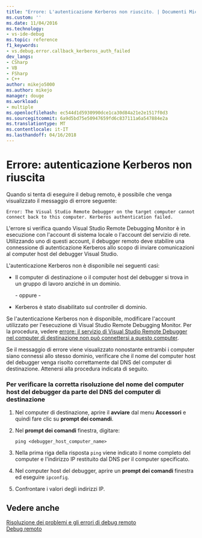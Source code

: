 ```yaml
---
title: "Errore: L'autenticazione Kerberos non riuscito. | Documenti Microsoft"
ms.custom: ''
ms.date: 11/04/2016
ms.technology:
- vs-ide-debug
ms.topic: reference
f1_keywords:
- vs.debug.error.callback_kerberos_auth_failed
dev_langs:
- CSharp
- VB
- FSharp
- C++
author: mikejo5000
ms.author: mikejo
manager: douge
ms.workload:
- multiple
ms.openlocfilehash: ec544d1d5930990dce1ca30d84a21e2e1517f0d3
ms.sourcegitcommit: 6a9d5bd75e50947659fd6c837111a6a547884e2a
ms.translationtype: MT
ms.contentlocale: it-IT
ms.lasthandoff: 04/16/2018
---
```

# <a name="error-kerberos-authentication-failed"></a>Errore: autenticazione Kerberos non riuscita
Quando si tenta di eseguire il debug remoto, è possibile che venga visualizzato il messaggio di errore seguente:  
  
```  
Error: The Visual Studio Remote Debugger on the target computer cannot connect back to this computer. Kerberos authentication failed.  
```  
  
 L'errore si verifica quando Visual Studio Remote Debugging Monitor è in esecuzione con l'account di sistema locale o l'account del servizio di rete. Utilizzando uno di questi account, il debugger remoto deve stabilire una connessione di autenticazione Kerberos allo scopo di inviare comunicazioni al computer host del debugger Visual Studio.  
  
 L'autenticazione Kerberos non è disponibile nei seguenti casi:  
  
-   Il computer di destinazione o il computer host del debugger si trova in un gruppo di lavoro anziché in un dominio.  
  
     \- oppure -  
  
-   Kerberos è stato disabilitato sul controller di dominio.  
  
 Se l'autenticazione Kerberos non è disponibile, modificare l'account utilizzato per l'esecuzione di Visual Studio Remote Debugging Monitor. Per la procedura, vedere [errore: il servizio di Visual Studio Remote Debugger nel computer di destinazione non può connettersi a questo computer](../debugger/error-the-visual-studio-remote-debugger-service-on-the-target-computer-cannot-connect-back-to-this-computer.md).  
  
 Se il messaggio di errore viene visualizzato nonostante entrambi i computer siano connessi allo stesso dominio, verificare che il nome del computer host del debugger venga risolto correttamente dal DNS del computer di destinazione. Attenersi alla procedura indicata di seguito.  
  
### <a name="to-verify-that-dns-on-the-target-computer-is-correctly-resolving-the-debugger-host-computer-name"></a>Per verificare la corretta risoluzione del nome del computer host del debugger da parte del DNS del computer di destinazione  
  
1.  Nel computer di destinazione, aprire il **avviare** dal menu **Accessori** e quindi fare clic su **prompt dei comandi**.  
  
2.  Nel **prompt dei comandi** finestra, digitare:  
  
    ```  
    ping <debugger_host_computer_name>  
    ```  
  
3.  Nella prima riga della risposta `ping` viene indicato il nome completo del computer e l'indirizzo IP restituito dal DNS per il computer specificato.  
  
4.  Nel computer host del debugger, aprire un **prompt dei comandi** finestra ed eseguire `ipconfig`.  
  
5.  Confrontare i valori degli indirizzi IP.  
  
## <a name="see-also"></a>Vedere anche  
 [Risoluzione dei problemi e gli errori di debug remoto](../debugger/remote-debugging-errors-and-troubleshooting.md)   
 [Debug remoto](../debugger/remote-debugging.md)